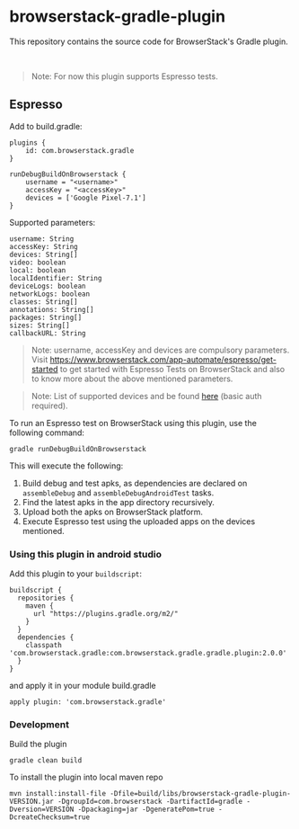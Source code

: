 # browserstack-gradle-plugin

This repository contains the source code for BrowserStack's Gradle plugin.

<br/>

>Note: For now this plugin supports Espresso tests.

## Espresso

Add to build.gradle:

    plugins {
        id: com.browserstack.gradle
    }

    runDebugBuildOnBrowserstack {
        username = "<username>"
        accessKey = "<accessKey>"
        devices = ['Google Pixel-7.1']
    }


Supported parameters:

    username: String
    accessKey: String
    devices: String[]
    video: boolean
    local: boolean
    localIdentifier: String
    deviceLogs: boolean
    networkLogs: boolean
    classes: String[]
    annotations: String[]
    packages: String[]
    sizes: String[]
    callbackURL: String


> Note: username, accessKey and devices are compulsory parameters. Visit https://www.browserstack.com/app-automate/espresso/get-started to get started with Espresso Tests on BrowserStack and also to know more about the above mentioned parameters.

> Note: List of supported devices and be found [here](https://api.browserstack.com/app-automate/espresso/devices.json) (basic auth required).

To run an Espresso test on BrowserStack using this plugin, use the following command:

    gradle runDebugBuildOnBrowserstack

This will execute the following:

 1. Build debug and test apks, as dependencies are declared on `assembleDebug` and `assembleDebugAndroidTest` tasks.
 2. Find the latest apks in the app directory recursively.
 3. Upload both the apks on BrowserStack platform.
 4. Execute Espresso test using the uploaded apps on the devices mentioned.

### Using this plugin in android studio

Add this plugin to your `buildscript`:

```
buildscript {
  repositories {
    maven {
      url "https://plugins.gradle.org/m2/"
    }
  }
  dependencies {
    classpath 'com.browserstack.gradle:com.browserstack.gradle.gradle.plugin:2.0.0'
  }
}
```

and apply it in your module build.gradle 

```
apply plugin: 'com.browserstack.gradle'
```

### Development

Build the plugin

```
gradle clean build
```

To install the plugin into local maven repo

```
mvn install:install-file -Dfile=build/libs/browserstack-gradle-plugin-VERSION.jar -DgroupId=com.browserstack -DartifactId=gradle -Dversion=VERSION -Dpackaging=jar -DgeneratePom=true -DcreateChecksum=true
```
